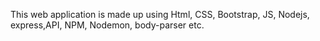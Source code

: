 This web application is made up using Html, CSS, Bootstrap, JS, Nodejs, express,API, NPM, Nodemon, body-parser etc.
